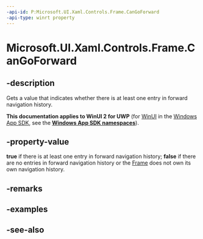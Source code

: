 ```yaml
---
-api-id: P:Microsoft.UI.Xaml.Controls.Frame.CanGoForward
-api-type: winrt property
---
```


<!-- Property syntax
public bool CanGoForward { get; }
-->

# Microsoft.UI.Xaml.Controls.Frame.CanGoForward

## -description
Gets a value that indicates whether there is at least one entry in forward navigation history.

**This documentation applies to WinUI 2 for UWP** (for [WinUI](/windows/apps/winui/winui3/) in the [Windows App SDK](/windows/apps/windows-app-sdk/), see the **[Windows App SDK namespaces](/windows/windows-app-sdk/api/winrt/)**).

## -property-value
**true** if there is at least one entry in forward navigation history; **false** if there are no entries in forward navigation history or the [Frame](frame.md) does not own its own navigation history.

## -remarks

## -examples

## -see-also
